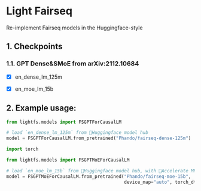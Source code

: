 # Light Fairseq

Re-implement Fairseq models in the Huggingface-style

## 1. Checkpoints

### 1.1. GPT Dense&SMoE from arXiv:2112.10684

- [x] en_dense_lm_125m
- [x] en_moe_lm_15b



## 2. Example usage:

```python
from lightfs.models import FSGPTForCausalLM

# load `en_dense_lm_125m` from 🤗Huggingface model hub
model = FSGPTForCausalLM.from_pretrained("Phando/fairseq-dense-125m")
```

```python
import torch

from lightfs.models import FSGPTMoEForCausalLM

# load `en_moe_lm_15b` from 🤗Huggingface model hub, with 🤗Accelerate MP and bf16
model = FSGPTMoEForCausalLM.from_pretrained("Phando/fairseq-moe-15b",
                                            device_map="auto", torch_dtype=torch.bfloat16)
```
